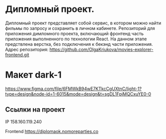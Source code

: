 # Дипломный проект.

Дипломный проект представляет собой сервис, в котором можно найти фильмы по запросу и сохранить в личном кабинете. Репозиторий для приложения димломного проекта, включающий фронтенд часть приложения выполненного по технологии React. На данном этапе предствлена верстка, без подключения к бекэнд части приложения.
Адрес репозитория: https://github.com/OlgaKriukova/movies-explorer-frontend.git

# Макет dark-1 
https://www.figma.com/file/6FMWkB94wE7KTkcCgUXtnC/light-1?type=design&node-id=1-6015&mode=design&t=sgDL1FpjMQCxuYE0-0

## Ссылки на проект

IP 158.160.119.240

Frontend https://diplomaok.nomoreparties.co